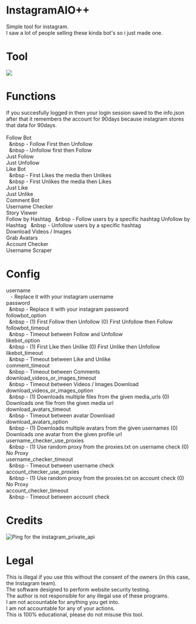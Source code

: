 # InstagramAIO++
 Simple tool for instagram.<br/>I saw a lot of people selling these kinda bot's so i just made one.

# Tool
![](https://i.ibb.co/hYSfrQZ/tool.png)

# Functions
 If you succesfully logged in then your login session saved to the info.json after that it remembers the account for 90days because instagram stores that data for 90days.<br/><br/>
 Follow Bot<br/>
 &nbsp;&nbsp;&nbsp - Follow First then Unfollow<br/>
 &nbsp;&nbsp;&nbsp - Unfollow first then Follow<br/>
 Just Follow<br/>
 Just Unfollow<br/>
 Like Bot<br/>
 &nbsp;&nbsp;&nbsp - First Likes the media then Unlikes<br/>
 &nbsp;&nbsp;&nbsp - First Unlikes the media then Likes<br/>
 Just Like<br/>
 Just Unlike<br/>
 Comment Bot<br/>
 Username Checker<br/>
 Story Viewer<br/>
 Follow by Hashtag
 &nbsp;&nbsp;&nbsp - Follow users by a specific hashtag
 Unfollow by Hashtag
 &nbsp;&nbsp;&nbsp - Unfollow users by a specific hashtag<br/>
 Download Videos / Images<br/>
 Grab Avatars<br/>
 Account Checker<br/>
 Username Scraper<br/>
 
# Config
 username<br/>
 &nbsp;&nbsp; - Replace it with your instagram username<br/>
 password<br/>
 &nbsp;&nbsp;&nbsp - Replace it with your instagram password<br/>
 followbot_option<br/>
 &nbsp;&nbsp;&nbsp - (1) First Follow then Unfollow (0) First Unfollow then Follow
 followbot_timeout<br/>
 &nbsp;&nbsp;&nbsp - Timeout between Follow and Unfollow<br/>
 likebot_option<br/>
 &nbsp;&nbsp;&nbsp - (1) First Like then Unlike (0) First Unlike then Unfollow<br/>
 likebot_timeout<br/>
 &nbsp;&nbsp;&nbsp - Timeout between Like and Unlike<br/>
 comment_timeout<br/>
 &nbsp;&nbsp;&nbsp - Timeout between Comments<br/>
 download_videos_or_images_timeout<br/>
 &nbsp;&nbsp;&nbsp - Timeout between Videos / Images Download<br/>
 download_videos_or_images_option<br/>
 &nbsp;&nbsp;&nbsp - (1) Downloads multiple files from the given media_urls (0) Downloads one file from the given media url<br/>
 download_avatars_timeout<br/>
 &nbsp;&nbsp;&nbsp - Timeout between avatar Download<br/>
 download_avatars_option<br/>
 &nbsp;&nbsp;&nbsp - (1) Downloads multiple avatars from the given usernames (0) Downloads one avatar from the given profile url<br/>
 username_checker_use_proxies<br/>
 &nbsp;&nbsp;&nbsp - (1) Use random proxy from the proxies.txt on username check (0) No Proxy<br/>
 username_checker_timeout<br/>
 &nbsp;&nbsp;&nbsp - Timeout between username check<br/>
 account_checker_use_proxies<br/>
 &nbsp;&nbsp;&nbsp - (1) Use random proxy from the proxies.txt on account check (0) No Proxy<br/>
 account_checker_timeout<br/>
 &nbsp;&nbsp;&nbsp - Timeout between account check<br/>
 
# Credits
 ![Ping for the instagram_private_api](https://github.com/ping)
  
# Legal
 This is illegal if you use this without the consent of the owners (in this case, the Instagram team).<br/>
 The software designed to perform website security testing.<br/>
 The author is not responsible for any illegal use of these programs.<br/>
 I am not accountable for anything you get into.<br/>
 I am not accountable for any of your actions.<br/>
 This is 100% educational, please do not misuse this tool.